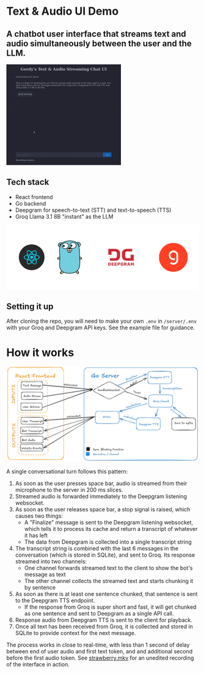 # Text & Audio UI Demo
## A chatbot user interface that streams text and audio simultaneously between the user and the LLM.
![A gif showing the UI in action](stream-demo.gif)

## Tech stack
* React frontend
* Go backend
* Deepgram for speech-to-text (STT) and text-to-speech (TTS)
* Groq Llama 3.1 8B "instant" as the LLM

![A fun banner showing off the technologies used](techStackBanner.png)

## Setting it up
After cloning the repo, you will need to make your own `.env` in `/server/.env` with your Groq and Deepgram API keys. See the example file for guidance.

# How it works

![An architecture diagram outlining the relationships between the frontend, the server, and the various goroutines and channels used](archDiagram.png)

A single conversational turn follows this pattern:
1. As soon as the user presses space bar, audio is streamed from their microphone to the server in 200 ms slices.
2. Streamed audio is forwarded immediately to the Deepgram listening websocket.
3. As soon as the user releases space bar, a stop signal is raised, which causes two things:
    * A "Finalize" message is sent to the Deepgram listening websocket, which tells it to process its cache and return a transcript of whatever it has left
    * The data from Deepgram is collected into a single transcript string
4. The transcript string is combined with the last 6 messages in the conversation (which is stored in SQLite), and sent to Groq. Its response streamed into two channels:
    * One channel forwards streamed text to the client to show the bot's message as text
    * The other channel collects the streamed text and starts chunking it by sentence
5. As soon as there is at least one sentence chunked, that sentence is sent to the Deepgram TTS endpoint.
    * If the response from Groq is super short and fast, it will get chunked as one sentence and sent to Deepgram as a single API call.
6. Response audio from Deepgram TTS is sent to the client for playback.
7. Once all text has been received from Groq, it is collected and stored in SQLite to provide context for the next message.

The process works in close to real-time, with less than 1 second of delay between end of user audio and first text token, and and additional second before the first audio token. See [strawberry.mkv](strawberry.mkv) for an unedited recording of the interface in action.
